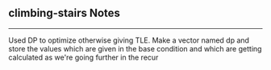 <h2>climbing-stairs Notes</h2><hr>Used DP to optimize otherwise giving TLE.
Make a vector named dp and store the values which are given in the base condition and which are getting calculated as we're going further in the recur